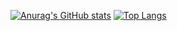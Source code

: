 [![Anurag's GitHub stats](https://github-readme-stats.vercel.app/api?username=Triet1705&theme=one_dark_pro)](https://github.com/anuraghazra/github-readme-stats)
[![Top Langs](https://github-readme-stats.vercel.app/api/top-langs/?username=Triet1705&theme=one_dark_pro)](https://github.com/anuraghazra/github-readme-stats)
